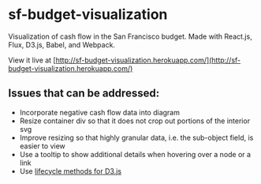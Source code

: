 # sf-budget-visualization
Visualization of cash flow in the San Francisco budget. Made with React.js, Flux, D3.js, Babel, and Webpack.

View it live at [http://sf-budget-visualization.herokuapp.com/](http://sf-budget-visualization.herokuapp.com/)

## Issues that can be addressed:
- Incorporate negative cash flow data into diagram
- Resize container div so that it does not crop out portions of the interior svg
- Improve resizing so that highly granular data, i.e. the sub-object field, is easier to view
- Use a tooltip to show additional details when hovering over a node or a link
- Use [lifecycle methods for D3.js](http://nicolashery.com/integrating-d3js-visualizations-in-a-react-app/)
